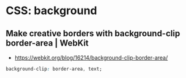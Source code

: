 # CSS: background

## Make creative borders with background-clip border-area | WebKit

- https://webkit.org/blog/16214/background-clip-border-area/

```css
background-clip: border-area, text;
```